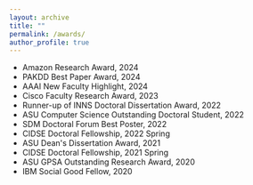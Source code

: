 ```yaml
---
layout: archive
title: ""
permalink: /awards/
author_profile: true
---
```

*   Amazon Research Award, 2024
*   PAKDD Best Paper Award, 2024
*   AAAI New Faculty Highlight, 2024
*   Cisco Faculty Research Award, 2023
*   Runner-up of INNS Doctoral Dissertation Award, 2022
*   ASU Computer Science Outstanding Doctoral Student, 2022
*   SDM Doctoral Forum Best Poster, 2022
*   CIDSE Doctoral Fellowship, 2022 Spring
*   ASU Dean's Dissertation Award, 2021
*   CIDSE Doctoral Fellowship, 2021 Spring
*   ASU GPSA Outstanding Research Award, 2020
*   IBM Social Good Fellow, 2020
